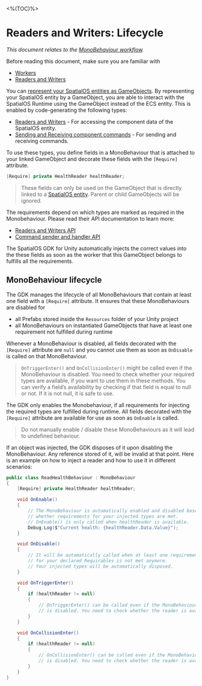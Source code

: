 <%(TOC)%>

# Readers and Writers: Lifecycle

_This document relates to the [MonoBehaviour workflow]({{urlRoot}}/workflows/overview)._

Before reading this document, make sure you are familiar with

* [Workers]({{urlRoot}}/reference/concepts/worker)
* [Readers and Writers]({{urlRoot}}/workflows/monobehaviour/interaction/reader-writers/overview)

You can [represent your SpatialOS entities as GameObjects]({{urlRoot}}/modules/game-object-creation/overview). By representing your SpatialOS entity by a GameObject, you are able to interact with the SpatialOS Runtime using the GameObject instead of the ECS entity.
This is enabled by code-generating the following types:

 * [Readers and Writers]({{urlRoot}}/workflows/monobehaviour/interaction/reader-writers/overview) - For accessing the component data of the SpatialOS entity.
 * [Sending and Receiving component commands]({{urlRoot}}/workflows/monobehaviour/interaction/commands/component-commands) - For sending and receiving commands.

To use these types, you define fields in a MonoBehaviour that is attached to
your linked GameObject and decorate these fields with the `[Require]` attribute.

```csharp
[Require] private HealthReader healthReader;
```

> These fields can only be used on the GameObject that is directly linked to a [SpatialOS entity]({{urlRoot}}/reference/glossary#spatialos-entity).
Parent or child GameObjects will be ignored.

The requirements depend on which types are marked as required in the Monobehaviour. Please read their API documentation to learn more:

  * [Readers and Writers API]({{urlRoot}}/workflows/monobehaviour/interaction/reader-writers/index)
  * [Command sender and handler API]({{urlRoot}}/workflows/monobehaviour/interaction/commands/component-commands)

The SpatialOS GDK for Unity automatically injects the correct values into the these fields
as soon as the worker that this GameObject belongs to fulfills all the requirements.

## MonoBehaviour lifecycle

The GDK manages the lifecycle of all MonoBehaviours that contain at least
one field with a `[Require]` attribute. It ensures that these MonoBehaviours are disabled for

  * all Prefabs stored inside the `Resources` folder of your Unity project
  * all MonoBehaviours on instantiated GameObjects that have at least one requirement not fulfilled during runtime

Whenever a MonoBehaviour is disabled, all fields decorated with the `[Require]` attribute are `null` and you cannot use them as soon as `OnDisable` is called on that MonoBehaviour.

> `OnTriggerEnter()` and `OnCollisionEnter()` might be called even if the MonoBehaviour is disabled. You need to check whether your required types are available, if you want to use them in these methods. You can verify a field’s availability by checking if that field is equal to null or not. If it is not null, it is safe to use.

The GDK only enables the Monobehaviour, if all requirements for injecting the required types are fulfilled during runtime. All fields decorated with the `[Require]` attribute are available for use as soon as `OnEnable` is called.  

> Do not manually enable / disable these MonoBehaviours as it will lead to undefined behaviour.

If an object was injected, the GDK disposes of it upon disabling the MonoBehaviour. Any reference stored of it, will be invalid at that point.
Here is an example on how to inject a reader and how to use it in different scenarios:

```csharp
public class ReadHealthBehaviour : MonoBehaviour
{
    [Require] private HealthReader healthReader;

    void OnEnable()
    {
        // The MonoBehaviour is automatically enabled and disabled based on
        // whether requirements for your injected types are met.
        // OnEnable() is only called when healthReader is available.
        Debug.Log($"Current health: {healthReader.Data.Value}");
    }

    void OnDisable()
    {
        // It will be automatically called when at least one requirements
        // for your declared Requirables is not met anymore.
        // Your injected types will be automatically disposed.
    }

    void OnTriggerEnter()
    {
        if (healthReader != null)
        {
            // OnTriggerEnter() can be called even if the MonoBehaviour
            // is disabled. You need to check whether the reader is available.
        }
    }

    void OnCollisionEnter()
    {
        if (healthReader != null)
        {
            // OnCollisionEnter() can be called even if the MonoBehaviour
            // is disabled. You need to check whether the reader is available.
        }
    }
}
```
